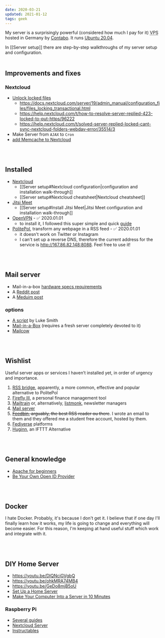 ```yaml
---
date: 2020-03-21
updated: 2021-01-12
tags: geek
---
```

My server is a surprisingly powerful (considered how much I pay for it) <abbr title="Virtual Private Server">VPS</abbr> hosted in Germany by [Contabo](https://contabo.com "Contabo official website"). It runs [Ubuntu 20.04](https://releases.ubuntu.com/20.04/ "Ubuntu 20.04 release page").

<div class="box">
	In [[Server setup]] there are step-by-step walkthroughs of my server setup and configuration.
</div>

<br>

## Improvements and fixes

### Nextcloud

- [Unlock locked files](https://central.owncloud.org/t/file-is-locked-how-to-unlock/985)
	- <https://docs.nextcloud.com/server/19/admin_manual/configuration_files/files_locking_transactional.html>
	- <https://help.nextcloud.com/t/how-to-resolve-server-replied-423-locked-to-put-https/96222>
	- <https://help.nextcloud.com/t/solved-server-replied-locked-cant-sync-nextcloud-folders-webdav-error/35514/3>
- Make Server from `AJAX` to `Cron`
- [add Memcache to Nextcloud](https://docs.nextcloud.com/server/19/admin_manual/configuration_server/caching_configuration.html)

<br>
<br>

## Installed

- [Nextcloud](https://nextcloud.com "Nextcloud official website")
	- [[Server setup#Nextcloud configuration|configuration and installation walk-through]]
	- [[Server setup#Nextcloud cheatsheet|Nextcloud cheatsheet]]
- [Jitsi Meet](https://jitsi.org "Jitsi Meet official website")
	- [[Server setup#Install Jitsi Meet|Jitsi Meet configuration and installation walk-through]]
- [OpenVPN](https://openvpn.net "OpenVPN official website") - ✅ 2020.01.01
	- to install it, I followed this super simple and quick [guide](https://dev.to/phiilu/host-your-own-openvpn-server-in-a-few-seconds-73l "Host Your own OpenVPN Server in a few seconds - DEV")
- [PolitePol](https://github.com/taroved/pol), transform any webpage in a RSS feed - ✅ 2020.01.01
	- it doesn't work on Twitter or Instagram
	- I can't set up a reverse DNS, therefore the current address for the service is <http://167.86.82.148:8088>. Feel free to use it!
	
<br>
<br>

## Mail server

- Mail-in-a-box [hardware specs requirements](https://discourse.mailinabox.email/t/minimal-server-performance/6997)
- A [Reddit post](https://www.reddit.com/r/selfhosted/comments/6h88qf/on_selfhosted_mail_servers/)
- A [Meduim post](https://medium.com/@stoyanov.veseline/self-hosting-a-mail-server-in-2019-6d29542dadd4)

### options

- [A script](https://github.com/LukeSmithxyz/emailwiz "emailwiz repository on GitHub") by Luke Smith
- [Mail-in-a-Box](https://mailinabox.email "Mailinabox official website") (requires a fresh server completely devoted to it)
- [Mailcow](https://mailcow.email/ "Mailcow official website")

<br>
<br>

## Wishlist

Useful server apps or services I haven’t installed yet, in order of urgency and importance.

1. [RSS bridge](https://github.com/RSS-Bridge/rss-bridge "RSS Bridge on GitHub"), apparently, a more common, effective and popular alternative to PolitePol
1. [Firefly III](https://www.firefly-iii.org "Firefly III"), a personal finance management tool
4. [Mailtrain](https://mailtrain.org) or, alternatively, [listmonk](https://listmonk.app), newsletter managers
5. [Mail server](#mail-server)
7. ~~[Feedbin](https://feedbin.com "Feedbin official website"), arguably, the best RSS reader ou there~~. I wrote an email to them and they offered me a student free account, hosted by them.
8. [Fediverse](https://fediverse.network/) platforms
10. [Huginn](https://github.com/huginn/huginn "Huginn repository on GitHub"), an IFTTT Alternative

<br>
<br>

## General knowledge

- [Apache for beginners](https://www.wired.com/2010/02/Apache_for_Beginners/ "Apache for Beginners on WIRED")
- [Be Your Own Open ID Provider](https://www.wired.com/2010/02/Be_Your_Own_OpenID_Provider/ "Be Your Own Open ID Provider - WIRED")

<br>
<br>

## Docker

I hate Docker. Probably, it's because I don't get it. I believe that if one day I'll finally learn how it works, my life is going to change and everything will become easier. For this reason, I'm keeping at hand useful stuff which work and integrate with it.

<br>
<br>

## DIY Home Server

- <https://youtu.be/DlQNciGVgbQ>
- <https://youtu.be/ohkMRA74MB4>
- <https://youtu.be/GeDo8mjB5oU>
- [Set Up a Home Server](https://www.wired.com/2010/02/set-up-a-home-server/ "Set Up a Home Server - WIRED")
- [Make Your Computer Into a Server in 10 Minutes](https://www.instructables.com/id/Make-Your-Computer-Into-A-Server-in-10-Minutes-fr/)

### Raspberry Pi

- [Several guides](https://pimylifeup.com/category/projects/server/ "Server - Pimpmylifeup")
- [Nextcloud Server](https://lonewolfonline.net/raspberry-pi-personal-cloud-server/ "Raspberry Pi Personal cloud server")
- [Instructables](https://www.instructables.com/id/Ultimate-Pi-Based-Home-Server/ "Ultimate Pi-Based Home Server")